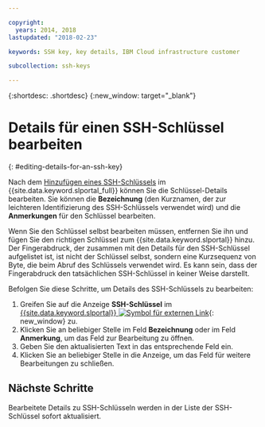 ```yaml
---

copyright:
  years: 2014, 2018
lastupdated: "2018-02-23"

keywords: SSH key, key details, IBM Cloud infrastructure customer

subcollection: ssh-keys

---
```


{:shortdesc: .shortdesc}
{:new_window: target="_blank"}

# Details für einen SSH-Schlüssel bearbeiten
{: #editing-details-for-an-ssh-key}

Nach dem [Hinzufügen eines SSH-Schlüssels](/docs/infrastructure/ssh-keys?topic=ssh-keys-adding-an-ssh-key) im {{site.data.keyword.slportal_full}} können Sie die Schlüssel-Details bearbeiten. Sie können die **Bezeichnung** (den Kurznamen, der zur leichteren Identifizierung des SSH-Schlüssels verwendet wird) und die **Anmerkungen** für den Schlüssel bearbeiten.

Wenn Sie den Schlüssel selbst bearbeiten müssen, entfernen Sie ihn und fügen Sie den richtigen Schlüssel zum {{site.data.keyword.slportal}} hinzu. Der Fingerabdruck, der zusammen mit den Details für den SSH-Schlüssel aufgelistet ist, ist nicht der Schlüssel selbst, sondern eine Kurzsequenz von Byte, die beim Abruf des Schlüssels verwendet wird. Es kann sein, dass der Fingerabdruck den tatsächlichen SSH-Schlüssel in keiner Weise darstellt.

Befolgen Sie diese Schritte, um Details des SSH-Schlüssels zu bearbeiten:

1. Greifen Sie auf die Anzeige **SSH-Schlüssel** im [{{site.data.keyword.slportal}} ![Symbol für externen Link](../../icons/launch-glyph.svg "Symbol für externen Link")](https://control.softlayer.com/){: new_window} zu.
2. Klicken Sie an beliebiger Stelle im Feld **Bezeichnung** oder im Feld **Anmerkung**, um das Feld zur Bearbeitung zu öffnen.
3. Geben Sie den aktualisierten Text in das entsprechende Feld ein.
4. Klicken Sie an beliebiger Stelle in die Anzeige, um das Feld für weitere Bearbeitungen zu schließen.


## Nächste Schritte

Bearbeitete Details zu SSH-Schlüsseln werden in der Liste der SSH-Schlüssel sofort aktualisiert.
